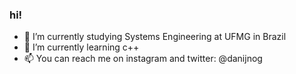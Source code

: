 ### hi!
- 🔭 I’m currently studying Systems Engineering at UFMG in Brazil 
- 🌱 I’m currently learning c++
- 📫 You can reach me on instagram and twitter: @danijnog


<!--
**Danijnog/Danijnog** is a ✨ _special_ ✨ repository because its `README.md` (this file) appears on your GitHub profile.

Here are some ideas to get you started:

- 🔭 I’m currently studying Systems Engineering at UFMG in Brazil :)
- 🌱 I’m currently learning Wordpress and searching more about programming languages!
- 📫 You can reach me on instagram and twitter: @danijnog
- ⚡ Fun fact: i started programming only at college, i suffered to learn some stuffs but better late than never!
-->

